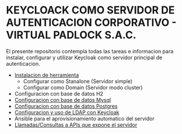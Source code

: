 # KEYCLOACK COMO SERVIDOR DE AUTENTICACION CORPORATIVO - VIRTUAL PADLOCK S.A.C.

El presente repositorio contempla todas las tareas e informacion para instalar, configurar y utilizar Keycloak como servidor principal de autenticacion.


- [Instalacion de herramienta](/INSTALL.md)
  * Configurar como Stanalone (Servidor simple)
  * Configurar como Domain (Servidor modo cluster)
- Configuracion con base de datos H2
- [Configuracion con base de datos Mysql](/docs/CONFIG_MYSQL.md)
- [Configuracion con base de datos Postgres](/docs/CONFIG_MYSQL.md)
- [Configuracion y uso de LDAP con Keycloak](/docs/CONFIG_LDAP.md)
- Ansible para el aprovisionamiento automatico del servidor
- [Llamadas/Consultas a APIs que expone el servidor](/api-calls/Autenticacion.md)
